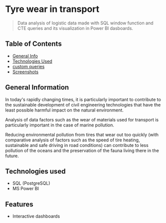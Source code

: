 # Tyre wear in transport
> Data analysis of logistic data made with SQL window function and CTE queries and its visualization in Power BI dasboards. 

## Table of Contents
* [General Info](#general-information)
* [Technologies Used](#technologies-used)
* [custom queries](#SQL-script)
* [Screenshots](#screenshots)

## General Information

In today's rapidly changing times, it is particularly important to contribute to the sustainable development of civil engineering technologies that have the least possible harmful impact on the natural environment.

Analysis of data factors such as the wear of materials used for transport is particularly important in the case of marine pollution.

Reducing environmental pollution from tires that wear out too quickly (with comparative analysis of factors such as the speed of tire heating, sustainable and safe driving in road conditions) can contribute to less pollution of the oceans and the preservation of the fauna living there in the future.

## Technologies used

- SQL (PostgreSQL)
- MS Power BI

## Features

- Interactive dashboards
